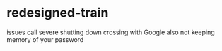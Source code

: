 # redesigned-train
issues call severe shutting down crossing with Google also not keeping memory of your password
